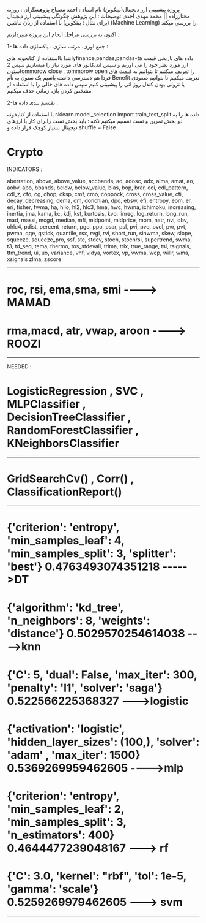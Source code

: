 پروژه پیشبینی ارز دیجیتال(بیتکوین)
نام استاد : احمد مصباح
پژوهشگران : روزبه مختارزاده  ||  محمد مهدی احدی
توضیحات : این پژوهش چگونگی پیشبینی ارز دیجیتال (برای مثال : بیتکوین) با استفاده از زبان ماشین (Machine Learning) را بررسی میکند.

اکنون به بررسی مراحل انجام این پروژه میپردازیم :


1- جمع اوری، مرتب سازی ، پاکسازی داده ها :

ابتدا بااستفاده از کتابخونه هایyfinance,pandas,pandas-ta داده های تاریخی قیمت ارز مورد نظر خود را می اوریم و سپس اندیکاتور های مورد نیاز را میسازیم
سپس 2 ستونtommorow close , tommorow open را تعریف میکنیم تا بتوانیم به قیمت های فردا هم دسترسی داشته باشیم
یک ستون به نام Benefit  تعریف میکنیم تا بتوانیم صعودی یا نزولی بودن کندل روز اتی را پیشبینی کنیم
سپس داده های خالی را با استفاده از مشخص کردن بازه زمانی  حذف میکنیم 


2-تقسیم بندی داده ها :

با استفاده از کتابخونه sklearn.model_selection import train_test_split  داده ها را به دو بخش تمرین و تست تقسیم میکنیم 
نکته : باید بخش تست رابرای کار با ارزهای دیجیتال بسیار کوچک قرار داده و shuffle =  False









































































# Crypto

INDICATORS :

aberration, above, above_value, accbands, ad, adosc, adx,
alma, amat, ao, aobv, apo, bbands,
below, below_value, bias, bop, brar, cci, cdl_pattern, cdl_z,
cfo, cg, chop, cksp, cmf, cmo, coppock, cross, cross_value,
cti, decay, decreasing, dema, dm, donchian, dpo, ebsw, efi,
entropy, eom, er, eri, fisher, fwma, ha, hilo, hl2, hlc3, hma, hwc,
hwma, ichimoku, increasing, inertia, jma, kama, kc, kdj, kst, kurtosis,
kvo, linreg, log_return, long_run, mad, massi, mcgd, median, mfi,
midpoint, midprice, mom, natr, nvi, obv, ohlc4, pdist, percent_return, pgo,
ppo, psar, psl, pvi, pvo, pvol, pvr, pvt, pwma, qqe, qstick, quantile,
rsx, rvgi, rvi, short_run, sinwma, skew, slope, squeeze,
squeeze_pro, ssf, stc, stdev, stoch, stochrsi, supertrend, swma, t3, td_seq,
tema, thermo, tos_stdevall, trima, trix, true_range, tsi, tsignals, ttm_trend,
ui, uo, variance, vhf, vidya, vortex, vp, vwma, wcp, willr, wma, xsignals
zlma, zscore

-----------------------------------------------------------------------------------------------------

# roc, rsi, ema,sma, smi ----> MAMAD

# rma,macd, atr, vwap, aroon ----> ROOZI

-----------------------------------------------------------------------------------------------------
NEEDED :

# LogisticRegression , SVC , MLPClassifier , DecisionTreeClassifier , RandomForestClassifier , KNeighborsClassifier

-----------------------------------------------------------------------------------------------------
# GridSearchCv() , Corr() , ClassificationReport()
-----------------------------------------------------------------------------------------------------

# {'criterion': 'entropy', 'min_samples_leaf': 4, 'min_samples_split': 3, 'splitter': 'best'} 0.4763493074351218 ----->DT

# {'algorithm': 'kd_tree', 'n_neighbors': 8, 'weights': 'distance'} 0.5029570254614038 ---->knn

# {'C': 5, 'dual': False, 'max_iter': 300, 'penalty': 'l1', 'solver': 'saga'} 0.522566225368327 --->logistic

# {'activation': 'logistic', 'hidden_layer_sizes': (100,), 'solver': 'adam' , 'max_iter': 1500} 0.5369269959462605 ---->mlp

# {'criterion': 'entropy', 'min_samples_leaf': 2, 'min_samples_split': 3, 'n_estimators': 400} 0.4644477239048167 ---> rf

# {'C': 3.0, 'kernel': "rbf", 'tol': 1e-5, 'gamma': 'scale'}  0.5259269979462605  ---> svm
-----------------------------------------------------------------------------------------------------
